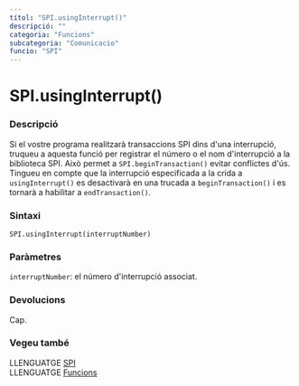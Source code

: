 ```yaml
---
títol: "SPI.usingInterrupt()"
descripció: ""
categoria: "Funcions"
subcategoria: "Comunicacio"
funcio: "SPI"
---
```


# SPI.usingInterrupt()

### Descripció

Si el vostre programa realitzarà transaccions SPI dins d'una interrupció, truqueu a aquesta funció per registrar el número o el nom d'interrupció a la biblioteca SPI. Això permet a `SPI.beginTransaction()` evitar conflictes d'ús. Tingueu en compte que la interrupció especificada a la crida a `usingInterrupt()` es desactivarà en una trucada a `beginTransaction()` i es tornarà a habilitar a `endTransaction()`.

### Sintaxi

`SPI.usingInterrupt(interruptNumber)`  

### Paràmetres

`interruptNumber`: el número d'interrupció associat.  

### Devolucions

Cap.

### Vegeu també

LLENGUATGE [SPI](../spi.md)  
LLENGUATGE [Funcions](../../../Funcions.md)
